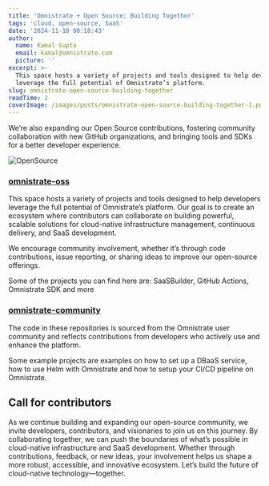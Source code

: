 ```yaml
---
title: 'Omnistrate + Open Source: Building Together'
tags: 'cloud, open-source, SaaS'
date: '2024-11-10 00:18:43'
author:
  name: Kamal Gupta
  email: kamal@omnistrate.com
  picture: ''
excerpt: >-
  This space hosts a variety of projects and tools designed to help developers
  leverage the full potential of Omnistrate’s platform.
slug: omnistrate-open-source-building-together
readTime: 2
coverImage: /images/posts/omnistrate-open-source-building-together-1.png
---
```


We’re also expanding our Open Source contributions, fostering community collaboration with new GitHub organizations, and bringing tools and SDKs for a better developer experience.

![OpenSource][15]


### [omnistrate-oss][11]


This space hosts a variety of projects and tools designed to help developers leverage the full potential of Omnistrate’s platform. Our goal is to create an ecosystem where contributors can collaborate on building powerful, scalable solutions for cloud-native infrastructure management, continuous delivery, and SaaS development. 

We encourage community involvement, whether it’s through code contributions, issue reporting, or sharing ideas to improve our open-source offerings. 

Some of the projects you can find here are: SaaSBuilder, GitHub Actions, Omnistrate SDK and more


### [omnistrate-community][12]


The code in these repositories is sourced from the Omnistrate user community and reflects contributions from developers who actively use and enhance the platform. 

Some example projects are examples on how to set up a DBaaS service, how to use Helm with Omnistrate and how to setup your CI/CD pipeline on Omnistrate. 


## Call for contributors


As we continue building and expanding our open-source community, we invite developers, contributors, and visionaries to join us on this journey. By collaborating together, we can push the boundaries of what’s possible in cloud-native infrastructure and SaaS development. Whether through contributions, feedback, or new ideas, your involvement helps us shape a more robust, accessible, and innovative ecosystem. Let’s build the future of cloud-native technology—together.


  [15]: /images/posts/omnistrate-open-source-building-together-1.png
  [11]: https://github.com/omnistrate-oss
  [12]: https://github.com/omnistrate-community
